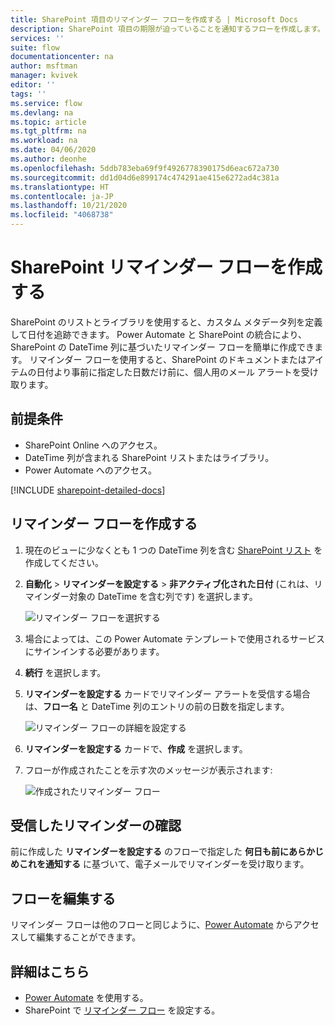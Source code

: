 ```yaml
---
title: SharePoint 項目のリマインダー フローを作成する | Microsoft Docs
description: SharePoint 項目の期限が迫っていることを通知するフローを作成します。
services: ''
suite: flow
documentationcenter: na
author: msftman
manager: kvivek
editor: ''
tags: ''
ms.service: flow
ms.devlang: na
ms.topic: article
ms.tgt_pltfrm: na
ms.workload: na
ms.date: 04/06/2020
ms.author: deonhe
ms.openlocfilehash: 5ddb783eba69f9f4926778390175d6eac672a730
ms.sourcegitcommit: dd1d04d6e899174c474291ae415e6272ad4c381a
ms.translationtype: HT
ms.contentlocale: ja-JP
ms.lasthandoff: 10/21/2020
ms.locfileid: "4068738"
---
```

# <a name="create-sharepoint-reminder-flows"></a>SharePoint リマインダー フローを作成する


SharePoint のリストとライブラリを使用すると、カスタム メタデータ列を定義して日付を追跡できます。 Power Automate と SharePoint の統合により、SharePoint の DateTime 列に基づいたリマインダー フローを簡単に作成できます。 リマインダー フローを使用すると、SharePoint のドキュメントまたはアイテムの日付より事前に指定した日数だけ前に、個人用のメール アラートを受け取ります。

## <a name="prerequisites"></a>前提条件

- SharePoint Online へのアクセス。
- DateTime 列が含まれる SharePoint リストまたはライブラリ。
- Power Automate へのアクセス。

[!INCLUDE [sharepoint-detailed-docs](includes/sharepoint-detailed-docs.md)]

## <a name="create-a-reminder-flow"></a>リマインダー フローを作成する

 1. 現在のビューに少なくとも 1 つの DateTime 列を含む [SharePoint リスト](https://support.office.com/article/Create-a-list-in-SharePoint-0D397414-D95F-41EB-ADDD-5E6EFF41B083) を作成してください。 
 1. **自動化** > **リマインダーを設定する** > **非アクティブ化された日付** (これは、リマインダー対象の DateTime を含む列です) を選択します。

     ![リマインダー フローを選択する](media/create-sharepoint-reminder-flows/select-reminder-flow.png)

1. 場合によっては、この Power Automate テンプレートで使用されるサービスにサインインする必要があります。
     
1. **続行** を選択します。

1. **リマインダーを設定する** カードでリマインダー アラートを受信する場合は、**フロー名** と DateTime 列のエントリの前の日数を指定します。

    ![リマインダー フローの詳細を設定する](media/create-sharepoint-reminder-flows/set-reminder-details.png)

1. **リマインダーを設定する** カードで、**作成** を選択します。

1. フローが作成されたことを示す次のメッセージが表示されます:

    ![作成されたリマインダー フロー](media/create-sharepoint-reminder-flows/success.png)
    

## <a name="confirm-reminders-received"></a>受信したリマインダーの確認

前に作成した **リマインダーを設定する** のフローで指定した **何日も前にあらかじめこれを通知する** に基づいて、電子メールでリマインダーを受け取ります。 

## <a name="edit-your-flow"></a>フローを編集する

リマインダー フローは他のフローと同じように、[Power Automate](https://flow.microsoft.com) からアクセスして編集することができます。

## <a name="learn-more"></a>詳細はこちら

- [Power Automate](https://flow.microsoft.com) を使用する。
- SharePoint で [リマインダー フロー](https://support.office.com/article/set-a-reminder-flow-23c0e172-1fc1-4ac8-a9db-cd0b81d634d8) を設定する。


